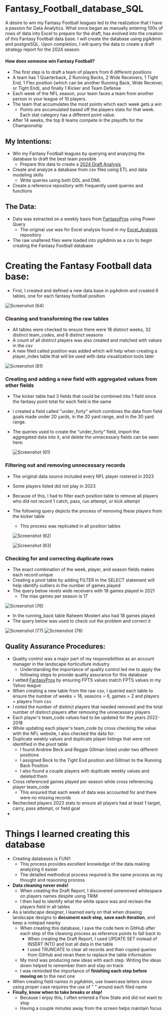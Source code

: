 # Fantasy_Football_database_SQL
A desire to win my Fantasy Football leagues led to the realization that I have a passion for Data Analytics.  What once began as manually entering 100s of rows of data into Excel to prepare for the draft, has evolved into the creation of this Fantasy Football data base.  I will create the database using pgAdmin and postgreSQL.  Upon completion, I will query the data to create a draft strategy report for the 2024 season.    
#### How does someone win Fantasy Football?
  -  The first step is to draft a team of players from 6 different positions 
  -    A team has 1 Quarterback, 2 Running Backs, 2 Wide Receivers, 1 Tight End, 1 Flex position (which can be another Running Back, Wide Receiver, or Tight End), and finally 1 Kicker and Team Defense
  -  Each week of the NFL season, your team faces a team from another person in your league of 10 players.
  -  The team that accumulates the most points which each week gets a win
      - Points are accumulated based off the players stats for that week.  Each stat category has a different point value.
  -  After 14 weeks, the top 6 teams compete in the playoffs for the Championship
## My Intentions:
  -  Win my Fantasy Football leagues by querying and analyzing the database to draft the best team possible
      - Prepare this data to create a [2024 Draft Analysis](https://github.com/bhammy27/2024_Draft_Report_SQL)
  -  Create and analyze a database from csv files using ETL and data modeling skills
      - Write queries using both DDL and DML 
  -  Create a reference repository with frequently used queries and functions

## The Data:
 -  Data was extracted on a weekly basis from [FantasyPros](https://www.fantasypros.com/nfl/stats/qb.php) using Power Query
     - The original use was for Excel analysis found in my [Excel_Analysis](https://github.com/bhammy27/Excel_Analysis) repository
 - The raw unaltered files were loaded into pgAdmin as a csv to begin creating the Fantasy Football database

# Creating the Fantasy Football data base:
- First, I created and defined a new data base in pgAdmin and created 6 tables, one for each fantasy football position
  
![Screenshot (64)](https://github.com/bhammy27/Fantasy_Football_db/assets/154477061/0422e85c-3733-467a-b70b-6a5ae21acfdd)

### Cleaning and transforming the raw tables
-  All tables were checked to ensure there were 18 distinct weeks, 32 distinct team_codes, and 6 distinct seasons
-  A count of all distinct players was also created and matched with values in the csv
-  A new filed called position was added which will help when creating a player_index table that will be used with data visualization tools later

![Screenshot (81)](https://github.com/bhammy27/Fantasy_Football_db/assets/154477061/9d359290-a2a6-4238-9160-07410074ddf2)

### Creating and adding a new field with aggregated values from other fields
-  The kicker table had 3 fields that could be combined into 1 field since the fantasy point total for each field is the same
-  I created a field called "under_forty" which combines the data from field goals made under 20 yards, in the 20 yard range, and in the 30 yard range.
-  The queries used to create the "under_forty" field, import the aggregated data into it, and delete the unnecessary fields can be seen here:

    ![Screenshot (61)](https://github.com/bhammy27/Fantasy_Football_db/assets/154477061/eb5b107a-0863-4318-8ca4-5633e75eda7d)

### Filtering out and removing unnecessary records
-  The original data source included every NFL player rostered in 2023
-  Some players listed did not play in 2023 
-  Because of this, I had to filter each position table to remove all players who did not record 1 catch, pass, run attempt, or kick attempt
-  The following query depicts the process of removing these players from the kicker table
    - This process was replicated in all position tables

    ![Screenshot (62)](https://github.com/bhammy27/Fantasy_Football_db/assets/154477061/eeec2200-3173-4f3d-87a6-1e1f7e1c0e75)

    ![Screenshot (63)](https://github.com/bhammy27/Fantasy_Football_db/assets/154477061/667fe702-1d15-4564-819d-b1a5a3ff5520)
 
### Checking for and correcting duplicate rows
- The exact combination of the week, player, and season fields makes each record unique
- Creating a pivot table by adding FILTER in the SELECT statement will help identify outliers in the number of games played
- The query below revels wide receivers with 18 games played in 2021
    - The max games per season is 17
 
![Screenshot (76)](https://github.com/bhammy27/Fantasy_Football_db/assets/154477061/ea457b72-cfd4-4c80-9b62-a048d9409ce2)

- In the running_back table Raheem Mostert also had 18 games played
- The query below was used to check out the problem and correct it
  
![Screenshot (77)](https://github.com/bhammy27/Fantasy_Football_db/assets/154477061/e73f742e-853f-49b1-b4ab-5045a3b452a5)
![Screenshot (78)](https://github.com/bhammy27/Fantasy_Football_db/assets/154477061/b339f640-f50e-49ac-bebe-5d35c7394a86)


## Quality Assurance Procedures:
-  Quality control was a major part of my responsibilities as an account manager in the landscape horticulture industry
      -  Understanding the importance of quality control led me to apply the following steps to provide quality assurance for this database
-  I vetted [FantasyPros](https://www.fantasypros.com/nfl/stats/qb.php) by ensuring FPTS values match FPTS values in my Yahoo league
-  When creating a new table from the raw csv, I queried each table to ensure the number of weeks = 18, seasons = 6, games = 2 and players = players from csv
-  I noted the number of distinct players that needed removed and the total number of distinct players after removing the unnecessary players 
-  Each player's team_code values had to be updated for the years 2022-2018
-  While updating each player's team_code by cross checking the value with the NFL website, I also checked the data for:
  -  Duplicate weekly values and duplicate player listings that were not identified in the pivot table
      -  I found Andrew Beck and Reggie Gillman listed under two different positions
      -  I assigned Beck to the Tight End position and Gillman to the Running Back Position
      -  I also found a couple players with duplicate weekly values and deleted them
   -  Cross referenced games played per season while cross referencing player team_code
      -  This ensured that each week of data was accounted for and there were no missing records
-  Rechecked players 2023 stats to ensure all players had at least 1 target, carry, pass attempt, or field goal
-  
# Things I learned creating this database
- Creating databases is FUN!!
    - This process provides excellent knowledge of the data making analyzing it easier
    - The detailed methodical process required is the same process as my thought and reasoning process
- **Data cleaning never ends!**
    - When creating the Draft Report, I discovered unremoved whitespace on players names despite using TRIM
    - I then had to identify what the white space was and reclean the players field in all tables
- As a landscape designer, I learned early on that when drawing landscape designs to **document each step, save each iteration**, and keep a notepad nearby
    - When creating this database, I save the code here in GitHub after each step of the cleaning process as reference points to fall back to
        -  When creating the Draft Report, I used UPDATE SET instead of INSERT INTO and lost all data in the table
        -  I used TRUNCATE to clear all records and then copied queries from GitHub and reran them to replace the table information
    - My mind was producing new ideas with each step.  Writing the ideas down helped to remember them and stay on track
    - I was reminded the importance of **finishing each step before moving on** to the next one
- When creating field names in pgAdmin, use lowercase letters since using proper case requires the use of " " around each filed name
- **Finally, know when to take breaks or stop!**
    - Because I enjoy this, I often entered a Flow State and did not want to stop
    - Having a couple minutes away from the screen helps maintain focus

